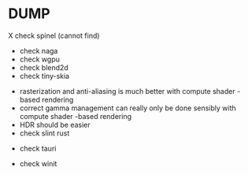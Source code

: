 # DUMP

X check spinel (cannot find)
+ check naga
+ check wgpu
+ check blend2d
+ check tiny-skia
- rasterization and anti-aliasing is much better with compute shader -based rendering
- correct gamma management can really only be done sensibly with compute shader -based rendering
- HDR should be easier
- check slint rust
+ check tauri
- check winit